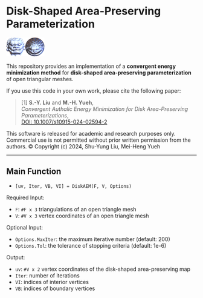 # Disk-Shaped Area-Preserving Parameterization

<img src="Lion_M.png" width="10%" align="left" />
<img src="Lion_uv.png" width="10%" />

<br clear="both" />

This repository provides an implementation of a **convergent energy minimization method** for **disk-shaped area-preserving parameterization** of open triangular meshes.

If you use this code in your own work, please cite the following paper:

> [1] **S.-Y. Liu** and **M.-H. Yueh**,  
> *Convergent Authalic Energy Minimization for Disk Area-Preserving Parameterizations*,  
> [DOI: 10.1007/s10915-024-02594-2](https://doi.org/10.1007/s10915-024-02594-2)


This software is released for academic and research purposes only.
Commercial use is not permitted without prior written permission from the authors.
© Copyright (c) 2024, Shu-Yung Liu, Mei-Heng Yueh

---

## Main Function

* `[uv, Iter, VB, VI] = DiskAEM(F, V, Options)`

Required Input:
* `F`: `#F x 3` triangulations of an open triangle mesh
* `V`: `#V x 3` vertex coordinates of an open triangle mesh

Optional Input:
* `Options.MaxIter`: the maximum iterative number (default: 200)
* `Options.Tol`: the tolerance of stopping criteria (default: 1e-6)

Output:
* `uv`: `#V x 2` vertex coordinates of the disk-shaped area-preserving map
* `Iter`: number of iterations
* `VI`: indices of interior vertices
* `VB`: indices of boundary vertices
